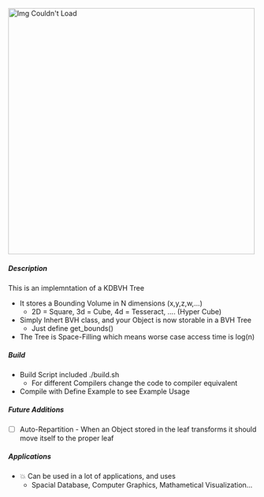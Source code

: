 <img src="https://user-images.githubusercontent.com/60249504/147365454-ec78a07c-8121-4341-b229-825325cf4b92.gif" alt="Img Couldn't Load" width="500">

##### Description

This is an implemntation of a KDBVH Tree

- It stores a Bounding Volume in N dimensions (x,y,z,w,...)
  - 2D = Square, 3d = Cube, 4d = Tesseract, .... (Hyper Cube)
- Simply Inhert BVH class, and your Object is now storable in a BVH Tree
  - Just define get_bounds()
- The Tree is Space-Filling which means worse case access time is log(n)

##### Build

- Build Script included ./build.sh
  - For different Compilers change the code to compiler equivalent
- Compile with Define Example to see Example Usage

##### Future Additions

- [ ] Auto-Repartition
      - When an Object stored in the leaf transforms it should move itself to the proper leaf
      
##### Applications 
- :collision: Can be used in a lot of applications, and uses
  - Spacial Database, Computer Graphics, Mathametical Visualization...
